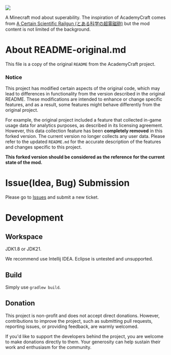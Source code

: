 ![](https://raw.githubusercontent.com/LambdaInnovation/AcademyCraft/master/blob/logo.png)

A Minecraft mod about superability. The inspiration of AcademyCraft comes from [A Certain Scientific Railgun (とある科学の超電磁砲)](https://en.wikipedia.org/wiki/A_Certain_Scientific_Railgun) but the mod content is not limited of the background.

# About README-original.md

This file is a copy of the original `README` from the AcademyCraft project.

### Notice

This project has modified certain aspects of the original code, which may lead to differences in functionality from the version described in the original README. These modifications are intended to enhance or change specific features, and as a result, some features might behave differently from the original project.

For example, the original project included a feature that collected in-game usage data for analytics purposes, as described in its licensing agreement. However, this data collection feature has been **completely removed** in this forked version. The current version no longer collects any user data. Please refer to the updated `README.md` for the accurate description of the features and changes specific to this project.

**This forked version should be considered as the reference for the current state of the mod.**

# Issue(Idea, Bug) Submission

Please go to [Issues](https://github.com/LovelyCane/AcademyCraft-Reborn/issues) and submit a new ticket.

# Development

## Workspace

JDK1.8 or JDK21.

We recommend use Intellij IDEA. Eclipse is untested and unsupported.

## Build

Simply use `gradlew build`.

## Donation

This project is non-profit and does not accept direct donations. However, contributions to improve the project, such as submitting pull requests, reporting issues, or providing feedback, are warmly welcomed.

If you'd like to support the developers behind the project, you are welcome to make donations directly to them. Your generosity can help sustain their work and enthusiasm for the community.